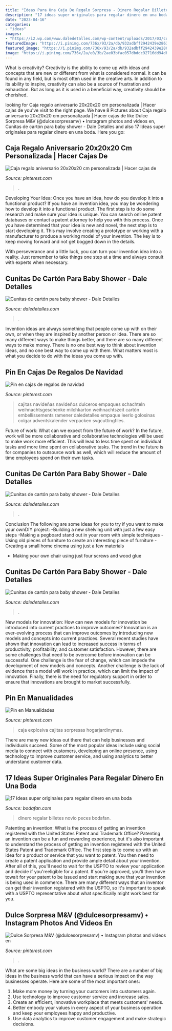 ```yaml
---
title: "Ideas Para Una Caja De Regalo Sorpresa - Dinero Regalar Billetes Novio Peces Bodafan"
description: "17 ideas super originales para regalar dinero en una boda"
date: "2023-04-16"
categories:
- "ideas"
images:
- "https://i2.wp.com/www.daledetalles.com/wp-content/uploads/2017/03/cunitas-de-carton-para-baby-shower9.jpg?resize=549,732"
featuredImage: "https://i.pinimg.com/736x/93/2a/db/932adbff2942439e2863f90e34b45204.jpg"
featured_image: "https://i.pinimg.com/736x/93/2a/db/932adbff2942439e2863f90e34b45204.jpg"
image: "https://i.pinimg.com/736x/2a/e0/3b/2ae03bfac057dbddc92716dd94db6134.jpg"
---
```



What is creativity?
Creativity is the ability to come up with ideas and concepts that are new or different from what is considered normal. It can be found in any field, but is most often used in the creative arts. In addition to its ability to inspire, creativity can also be a source of frustration and exhaustion. But as long as it is used in a beneficial way, creativity should be cherished.

	

		
looking for Caja regalo aniversario 20x20x20 cm personalizada | Hacer cajas de you've visit to the right page. We have 8 Pictures about Caja regalo aniversario 20x20x20 cm personalizada | Hacer cajas de like Dulce Sorpresa M&amp;V (@dulcesorpresamv) • Instagram photos and videos en, Cunitas de cartón para baby shower - Dale Detalles and also 17 Ideas super originales para regalar dinero en una boda. Here you go:
		
    
## Caja Regalo Aniversario 20x20x20 Cm Personalizada | Hacer Cajas De

<img loading=lazy src="https://i.pinimg.com/736x/2a/e0/3b/2ae03bfac057dbddc92716dd94db6134.jpg" onerror="this.onerror=null;this.src='https://tse1.mm.bing.net/th?id=OIP.JiB8ktRBrXELoq_T0fT5lAC7FN&amp;pid=15.1';" alt="Caja regalo aniversario 20x20x20 cm personalizada | Hacer cajas de">

_Source: pinterest.com_

>. 

	

Developing Your Idea: Once you have an idea, how do you develop it into a functional product?
If you have an invention idea, you may be wondering how to develop it into a functional product. The first step is to do some research and make sure your idea is unique. You can search online patent databases or contact a patent attorney to help you with this process.
Once you have determined that your idea is new and novel, the next step is to start developing it. This may involve creating a prototype or working with a manufacturer to produce a working model of your invention. The key is to keep moving forward and not get bogged down in the details.

With perseverance and a little luck, you can turn your invention idea into a reality. Just remember to take things one step at a time and always consult with experts when necessary.

    
## Cunitas De Cartón Para Baby Shower - Dale Detalles

<img loading=lazy src="https://i0.wp.com/www.daledetalles.com/wp-content/uploads/2017/03/cunitas-de-carton-para-baby-shower5-e1489691489575.jpg?resize=549%2C675" onerror="this.onerror=null;this.src='https://tse1.mm.bing.net/th?id=OIP.Z8nMNwH1OBRYu9eOTVMptQHaJG&amp;pid=15.1';" alt="Cunitas de cartón para baby shower - Dale Detalles">

_Source: daledetalles.com_

>. 

	

Invention ideas are always something that people come up with on their own, or when they are inspired by another person or idea. There are so many different ways to make things better, and there are so many different ways to make money. There is no one best way to think about invention ideas, and no one best way to come up with them. What matters most is what you decide to do with the ideas you come up with.

    
## Pin En Cajas De Regalos De Navidad

<img loading=lazy src="https://i.pinimg.com/736x/c0/8a/da/c08ada87efa386b9fd4999d40c4fb79f.jpg" onerror="this.onerror=null;this.src='https://tse3.mm.bing.net/th?id=OIP.ZSAMjv_yvqFRHHIXLGOWwAHaKh&amp;pid=15.1';" alt="Pin en cajas de regalos de navidad">

_Source: pinterest.com_

>cajitas navideñas navideños dulceros empaques schachteln weihnachtsgeschenke milchkarton weihnachtszeit cartón embellissements ramener daledetalles empaque leerlo golosinas colgar adventskalender verpacken svgcuttingfiles. 

	

Future of work: What can we expect from the future of work?
In the future, work will be more collaborative and collaborative technologies will be used to make work more efficient. This will lead to less time spent on individual tasks and more time spent on collaborative tasks. The trend in the future is for companies to outsource work as well, which will reduce the amount of time employees spend on their own tasks.

    
## Cunitas De Cartón Para Baby Shower - Dale Detalles

<img loading=lazy src="https://i2.wp.com/www.daledetalles.com/wp-content/uploads/2017/03/cunitas-de-carton-para-baby-shower9.jpg?resize=549,732" onerror="this.onerror=null;this.src='https://tse1.mm.bing.net/th?id=OIP.gNWOzzDtjoDEvJsbFfvdwAHaJ4&amp;pid=15.1';" alt="Cunitas de cartón para baby shower - Dale Detalles">

_Source: daledetalles.com_

>. 

	

Conclusion
The following are some ideas for you to try if you want to make your ownDIY project: 
-Building a new shelving unit with just a few easy steps 
-Making a pegboard stand out in your room with simple techniques 
-Using old pieces of furniture to create an interesting piece of furniture 
-Creating a small home cinema using just a few materials 
- Making your own chair using just four screws and wood glue

    
## Cunitas De Cartón Para Baby Shower - Dale Detalles

<img loading=lazy src="https://i1.wp.com/www.daledetalles.com/wp-content/uploads/2017/03/cunitas-de-carton-para-baby-shower1.jpg" onerror="this.onerror=null;this.src='https://tse2.mm.bing.net/th?id=OIP.ZxfSB0_3ermj7KaZZ5btSAHaJ4&amp;pid=15.1';" alt="Cunitas de cartón para baby shower - Dale Detalles">

_Source: daledetalles.com_

>. 

	

New models for innovation: How can new models for innovation be introduced into current practices to improve outcomes?
Innovation is an ever-evolving process that can improve outcomes by introducing new models and concepts into current practices. Several recent studies have shown that innovation can lead to increased success in terms of productivity, profitability, and customer satisfaction. However, there are some challenges that need to be overcome before innovation can be successful. One challenge is the fear of change, which can impede the development of new models and concepts. Another challenge is the lack of evidence that a model will work in practice, which can limit the impact of innovation. Finally, there is the need for regulatory support in order to ensure that innovations are brought to market successfully.

    
## Pin En Manualidades

<img loading=lazy src="https://i.pinimg.com/736x/93/2a/db/932adbff2942439e2863f90e34b45204.jpg" onerror="this.onerror=null;this.src='https://tse2.mm.bing.net/th?id=OIP.JHIucuj-v-DZi2YANi1B5AHaHa&amp;pid=15.1';" alt="Pin en Manualidades">

_Source: pinterest.com_

>caja explosiva cajitas sorpresas hogarjardinymas. 

	

There are many new ideas out there that can help businesses and individuals succeed. Some of the most popular ideas include using social media to connect with customers, developing an online presence, using technology to improve customer service, and using analytics to better understand customer data.

    
## 17 Ideas Super Originales Para Regalar Dinero En Una Boda

<img loading=lazy src="http://www.bodafan.com/wp-content/uploads/2015/11/dinero-en-globos.jpg" onerror="this.onerror=null;this.src='https://tse1.mm.bing.net/th?id=OIP.Q4XGahXpbxtk8_pohaWaagHaLR&amp;pid=15.1';" alt="17 Ideas super originales para regalar dinero en una boda">

_Source: bodafan.com_

>dinero regalar billetes novio peces bodafan. 

	

Patenting an invention: What is the process of getting an invention registered with the United States Patent and Trademark Office?
Patenting an invention can be a fun and rewarding experience, but it's also important to understand the process of getting an invention registered with the United States Patent and Trademark Office. The first step is to come up with an idea for a product or service that you want to patent. You then need to create a patent application and provide ample detail about your invention. After all of this, you'll need to wait for the USPTO to review your application and decide if you'reeligible for a patent. If you're approved, you'll then have towait for your patent to be issued and start making sure that your invention is being used in commerce. There are many different ways that an inventor can get their invention registered with the USPTO, so it's important to speak with a USPTO representative about what specifically might work best for you.

    
## Dulce Sorpresa M&amp;V (@dulcesorpresamv) • Instagram Photos And Videos En

<img loading=lazy src="https://i.pinimg.com/736x/f0/35/60/f035600d738f305a4b95b600eb942668.jpg" onerror="this.onerror=null;this.src='https://tse1.mm.bing.net/th?id=OIP.-_ZsyCINOOp_dS-nTthLoAHaJ3&amp;pid=15.1';" alt="Dulce Sorpresa M&amp;V (@dulcesorpresamv) • Instagram photos and videos en">

_Source: pinterest.com_

>. 

	

What are some big ideas in the business world?
There are a number of big ideas in the business world that can have a serious impact on the way businesses operate. Here are some of the most important ones: 
1. Make more money by turning your customers into customers again.
2. Use technology to improve customer service and increase sales.
3. Create an efficient, innovative workplace that meets customers' needs.
4. Better embody your values in every aspect of your business operation and keep your employees happy and productive.
5. Use data analytics to improve customer engagement and make strategic decisions.

